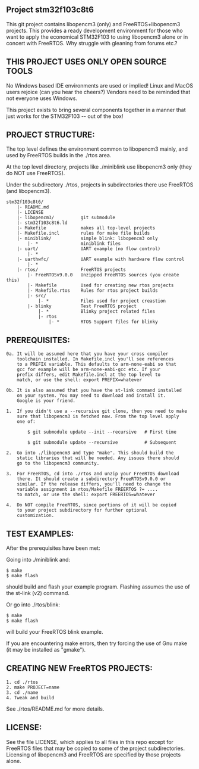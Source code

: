 Project stm32f103c8t6
---------------------

This git project contains libopencm3 (only) and FreeRTOS+libopencm3 projects.
This provides a ready development environment for those who want to apply the economical
STM32F103 to using libopencm3 alone or in concert with
FreeRTOS. Why struggle with  gleaning from forums etc.?

THIS PROJECT USES ONLY OPEN SOURCE TOOLS
----------------------------------------

No Windows based IDE environments are used or implied! Linux and MacOS
users rejoice (can you hear the cheers?) Vendors need to be reminded that
not everyone uses Windows. 

This project exists to bring several components together in a manner
that just works for the STM32F103 -- out of the box!

PROJECT STRUCTURE:
------------------

The top level defines the environment common to libopencm3 mainly, and
used by FreeRTOS builds in the ./rtos area.

At the top level directory, projects like ./miniblink use libopencm3
only (they do NOT use FreeRTOS).

Under the subdirectory ./rtos, projects in subdirectories there use
FreeRTOS (and libopencm3).

    stm32f103c8t6/
        |- README.md
        |- LICENSE
        |- libopencm3/          git submodule
        |- stm32f103c8t6.ld
        |- Makefile             makes all top-level projects
        |- Makefile.incl        rules for make file builds
        |- miniblink/           simple blink: libopencm3 only
            |- *                miniblink files
        |- uart/                UART example (no flow control)
            |- *        
        |- uarthwfc/            UART example with hardware flow control
            |- *
        |- rtos/                FreeRTOS projects
            |- FreeRTOSv9.0.0   Unzipped FreeRTOS sources (you create this)
            |- Makefile         Used for creating new rtos projects
            |- Makefile.rtos    Rules for rtos project builds
            |- src/
                |- *            Files used for project creastion
            |- blinky           Test FreeRTOS project
                |- *            Blinky project related files
                |- rtos
                    |- *        RTOS Support files for blinky
        
PREREQUISITES:
--------------

    0a. It will be assumed here that you have your cross compiler
        toolchain installed. In Makefile.incl you'll see references
        to a PREFIX variable. This defaults to arm-none-eabi so that
        gcc for example will be arm-none-eabi-gcc etc. If your 
        prefix differs, edit Makefile.incl at the top level to
        match, or use the shell: export PREFIX=whatever
    
    0b. It is also assumed that you have the st-link command installed
        on your system. You may need to download and install it. 
        Google is your friend.

    1.  If you didn't use a --recursive git clone, then you need to make
        sure that libopencm3 is fetched now. From the top level apply
        one of:
    
            $ git submodule update --init --recursive   # First time

            $ git submodule update --recursive          # Subsequent
    
    2.  Go into ./libopencm3 and type "make". This should build the 
        static libraries that will be needed. Any issues there should
        go to the libopencm3 community.
    
    3.  For FreeRTOS, cd into ./rtos and unzip your FreeRTOS download
        there. It should create a subdirectory FreeRTOSv9.0.0 or 
        similar. If the release differs, you'll need to change the
        variable assignment in rtos/Makefile FREERTOS ?= ....
        to match, or use the shell: export FREERTOS=whatever
    
    4.  Do NOT compile FreeRTOS, since portions of it will be copied
        to your project subdirectory for further optional
        customization.

TEST EXAMPLES:
--------------

After the prerequisites have been met:

Going into ./miniblink and:

    $ make
    $ make flash

should build and flash your example program. Flashing assumes the
use of the st-link (v2) command.

Or go into ./rtos/blink:

    $ make
    $ make flash

will build your FreeRTOS blink example.

If you are encountering make errors, then try forcing the use
of Gnu make (it may be installed as "gmake").

CREATING NEW FreeRTOS PROJECTS:
-------------------------------

    1. cd ./rtos
    2. make PROJECT=name
    3. cd ./name
    4. Tweak and build

See ./rtos/README.md for more details.

LICENSE:
--------

See the file LICENSE, which applies to all files in this repo except for
FreeRTOS files that may be copied to some of the project subdirectories.
Licensing of libopencm3 and FreeRTOS are specified by those projects alone.
